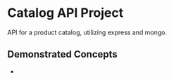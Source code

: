 # Catalog API Project

API for a product catalog, utilizing express and mongo.

## Demonstrated Concepts

- 
